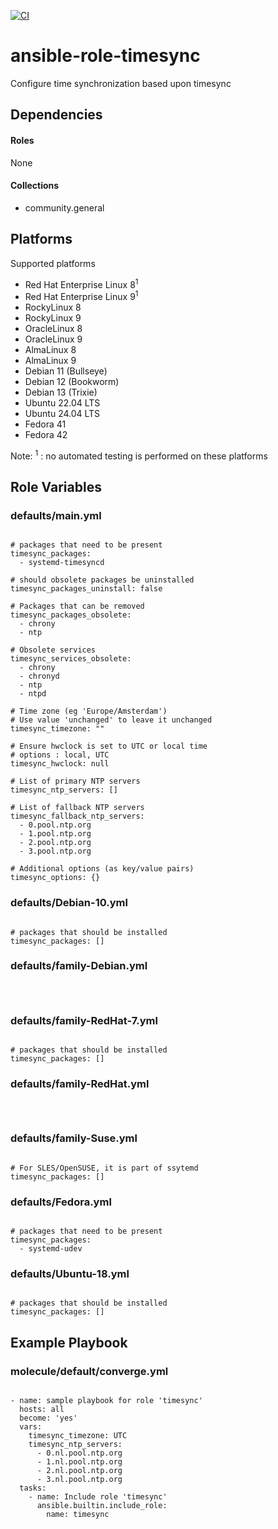 [![CI](https://github.com/de-it-krachten/ansible-role-timesync/workflows/CI/badge.svg?event=push)](https://github.com/de-it-krachten/ansible-role-timesync/actions?query=workflow%3ACI)


# ansible-role-timesync

Configure time synchronization based upon timesync



## Dependencies

#### Roles
None

#### Collections
- community.general

## Platforms

Supported platforms

- Red Hat Enterprise Linux 8<sup>1</sup>
- Red Hat Enterprise Linux 9<sup>1</sup>
- RockyLinux 8
- RockyLinux 9
- OracleLinux 8
- OracleLinux 9
- AlmaLinux 8
- AlmaLinux 9
- Debian 11 (Bullseye)
- Debian 12 (Bookworm)
- Debian 13 (Trixie)
- Ubuntu 22.04 LTS
- Ubuntu 24.04 LTS
- Fedora 41
- Fedora 42

Note:
<sup>1</sup> : no automated testing is performed on these platforms

## Role Variables
### defaults/main.yml
<pre><code>
# packages that need to be present
timesync_packages:
  - systemd-timesyncd

# should obsolete packages be uninstalled
timesync_packages_uninstall: false

# Packages that can be removed
timesync_packages_obsolete:
  - chrony
  - ntp

# Obsolete services
timesync_services_obsolete:
  - chrony
  - chronyd
  - ntp
  - ntpd

# Time zone (eg 'Europe/Amsterdam')
# Use value 'unchanged' to leave it unchanged
timesync_timezone: ""

# Ensure hwclock is set to UTC or local time
# options : local, UTC
timesync_hwclock: null

# List of primary NTP servers
timesync_ntp_servers: []

# List of fallback NTP servers
timesync_fallback_ntp_servers:
  - 0.pool.ntp.org
  - 1.pool.ntp.org
  - 2.pool.ntp.org
  - 3.pool.ntp.org

# Additional options (as key/value pairs)
timesync_options: {}
</pre></code>

### defaults/Debian-10.yml
<pre><code>
# packages that should be installed
timesync_packages: []
</pre></code>

### defaults/family-Debian.yml
<pre><code>

</pre></code>

### defaults/family-RedHat-7.yml
<pre><code>
# packages that should be installed
timesync_packages: []
</pre></code>

### defaults/family-RedHat.yml
<pre><code>

</pre></code>

### defaults/family-Suse.yml
<pre><code>
# For SLES/OpenSUSE, it is part of ssytemd
timesync_packages: []
</pre></code>

### defaults/Fedora.yml
<pre><code>
# packages that need to be present
timesync_packages:
  - systemd-udev
</pre></code>

### defaults/Ubuntu-18.yml
<pre><code>
# packages that should be installed
timesync_packages: []
</pre></code>




## Example Playbook
### molecule/default/converge.yml
<pre><code>
- name: sample playbook for role 'timesync'
  hosts: all
  become: 'yes'
  vars:
    timesync_timezone: UTC
    timesync_ntp_servers:
      - 0.nl.pool.ntp.org
      - 1.nl.pool.ntp.org
      - 2.nl.pool.ntp.org
      - 3.nl.pool.ntp.org
  tasks:
    - name: Include role 'timesync'
      ansible.builtin.include_role:
        name: timesync
</pre></code>
